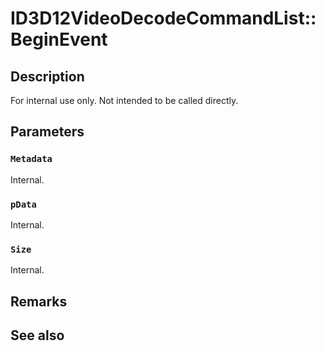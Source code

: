 # ID3D12VideoDecodeCommandList::BeginEvent

## Description

For internal use only. Not intended to be called directly.

## Parameters

### `Metadata`

Internal.

### `pData`

Internal.

### `Size`

Internal.

## Remarks

## See also